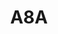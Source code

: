 ---
layout: prologo
menu: false
title: A8A
title-tei:  
letter: A
number: 8
description: Prólogo A
permalink: /A8A/
prev: A7B
next: A8B
---